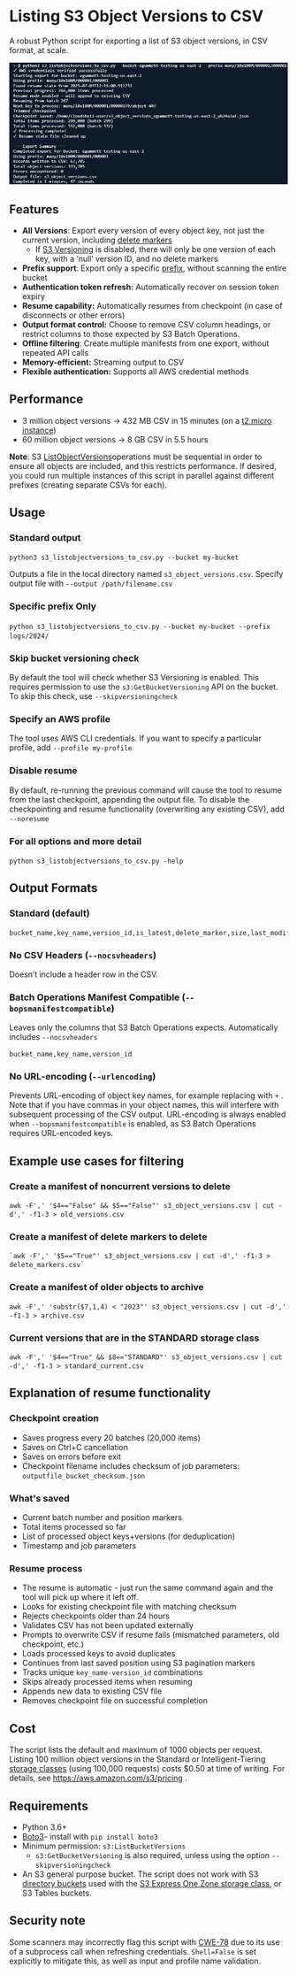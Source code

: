 # Listing S3 Object Versions to CSV

A robust Python script for exporting a list of S3 object versions, in CSV format, at scale.

![screenshot](screenshots/screenshot1.png)
## Features

* **All Versions**: Export every version of every object key, not just the current version, including [delete markers](https://docs.aws.amazon.com/AmazonS3/latest/userguide/DeleteMarker.html)
    * If [S3 Versioning](https://docs.aws.amazon.com/AmazonS3/latest/userguide/Versioning.html) is disabled, there will only be one version of each key, with a ‘null’ version ID, and no delete markers
* **Prefix support**: Export only a specific [prefix](https://docs.aws.amazon.com/AmazonS3/latest/userguide/using-prefixes.html), without scanning the entire bucket
* **Authentication token refresh:** Automatically recover on session token expiry
* **Resume capability:** Automatically resumes from checkpoint (in case of disconnects or other errors)
* **Output format control:** Choose to remove CSV column headings, or restrict columns to those expected by S3 Batch Operations.
* **Offline filtering**: Create multiple manifests from one export, without repeated API calls
* **Memory-efficient:** Streaming output to CSV
* **Flexible authentication:** Supports all AWS credential methods

## Performance

* 3 million object versions → 432 MB CSV in 15 minutes (on a [t2.micro instance](https://aws.amazon.com/ec2/instance-types/t2/))
* 60 million object versions → 8 GB CSV in 5.5 hours

**Note**: S3 [ListObjectVersions](https://docs.aws.amazon.com/AmazonS3/latest/API/API_ListObjectVersions.html)operations must be sequential in order to ensure all objects are included, and this restricts performance. If desired, you could run multiple instances of this script in parallel against different prefixes (creating separate CSVs for each).


## Usage

### Standard output

`python3 s3_listobjectversions_to_csv.py --bucket my-bucket `

Outputs a file in the local directory named `s3_object_versions.csv`. Specify output file with `--output /path/filename.csv`

### Specific prefix Only

`python s3_listobjectversions_to_csv.py --bucket my-bucket --prefix logs/2024/ `

### Skip bucket versioning check

By default the tool will check whether S3 Versioning is enabled. This requires permission to use the `s3:GetBucketVersioning` API on the bucket. To skip this check, use `--skipversioningcheck`

### Specify an AWS profile

The tool uses AWS CLI credentials. If you want to specify a particular profile, add `--profile my-profile` 

### Disable resume

By default, re-running the previous command will cause the tool to resume from the last checkpoint, appending the output file. To disable the checkpointing and resume functionality (overwriting any existing CSV), add `--noresume`

### For all options and more detail

`python s3_listobjectversions_to_csv.py -help`


## Output Formats

### **Standard** (default)

```
bucket_name,key_name,version_id,is_latest,delete_marker,size,last_modified,storage_class
```

### **No CSV Headers** (`--nocsvheaders`)

Doesn’t include a header row in the CSV.

### **Batch Operations Manifest Compatible** (`--bopsmanifestcompatible`) 

Leaves only the columns that S3 Batch Operations expects. Automatically includes `--nocsvheaders`

```
bucket_name,key_name,version_id
```

### **No URL-encoding** (`--urlencoding`)

Prevents URL-encoding of object key names, for example replacing <space> with `+` . Note that if you have commas in your object names, this will interfere with subsequent processing of the CSV output. URL-encoding is always enabled when `--bopsmanifestcompatible`  is enabled, as S3 Batch Operations requires URL-encoded keys.


## Example use cases for filtering

### Create a manifest of noncurrent versions to delete

```
awk -F',' '$4=="False" && $5=="False"' s3_object_versions.csv | cut -d',' -f1-3 > old_versions.csv
```

### Create a manifest of delete markers to delete

```
`awk -F',' '$5=="True"' s3_object_versions.csv | cut -d',' -f1-3 > delete_markers.csv`
```

### Create a manifest of older objects to archive

```
awk -F',' 'substr($7,1,4) < "2023"' s3_object_versions.csv | cut -d',' -f1-3 > archive.csv
```

### Current versions that are in the STANDARD storage class

```
awk -F',' '$4=="True" && $8=="STANDARD"' s3_object_versions.csv | cut -d',' -f1-3 > standard_current.csv
```



## Explanation of resume functionality

### **Checkpoint creation**

* Saves progress every 20 batches (20,000 items)
* Saves on Ctrl+C cancellation
* Saves on errors before exit
* Checkpoint filename includes checksum of job parameters: `outputfile_bucket_checksum.json`

### **What's saved**

* Current batch number and position markers
* Total items processed so far
* List of processed object keys+versions (for deduplication)
* Timestamp and job parameters

### **Resume process**

* The resume is automatic - just run the same command again and the tool will pick up where it left off.
* Looks for existing checkpoint file with matching checksum
* Rejects checkpoints older than 24 hours
* Validates CSV has not been updated externally
* Prompts to overwrite CSV if resume fails (mismatched parameters, old checkpoint, etc.)
* Loads processed keys to avoid duplicates
* Continues from last saved position using S3 pagination markers
* Tracks unique `key_name-version_id` combinations
* Skips already processed items when resuming
* Appends new data to existing CSV file
* Removes checkpoint file on successful completion




## Cost

The script lists the default and maximum of 1000 objects per request. Listing 100 million object versions in the Standard or Intelligent-Tiering [storage classes](https://aws.amazon.com/s3/storage-classes/) (using 100,000 requests) costs $0.50 at time of writing. For details, see https://aws.amazon.com/s3/pricing .


## Requirements

* Python 3.6+
* [Boto3](https://boto3.amazonaws.com/)- install with `pip install boto3`
* Minimum permission: `s3:ListBucketVersions`
    * `s3:GetBucketVersioning` is also required, unless using the option `--skipversioningcheck`
* An S3 general purpose bucket. The script does not work with S3 [directory buckets](https://docs.aws.amazon.com/AmazonS3/latest/userguide/directory-buckets-overview.html) used with the [S3 Express One Zone storage class](https://aws.amazon.com/s3/storage-classes/express-one-zone/), or S3 Tables buckets.



## Security note

Some scanners may incorrectly flag this script with [CWE-78](https://cwe.mitre.org/data/definitions/78.html) due to its use of a subprocess call when refreshing credentials. `Shell=False` is set explicitly to mitigate this, as well as input and profile name validation.
